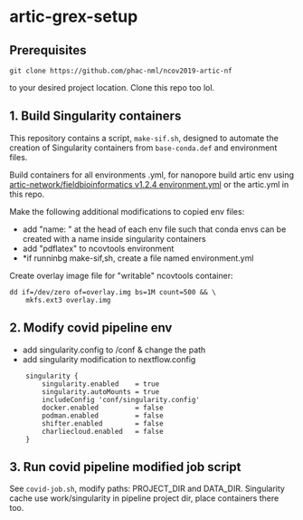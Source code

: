 # artic-grex-setup

## Prerequisites

```
git clone https://github.com/phac-nml/ncov2019-artic-nf
```

to your desired project location. Clone this repo too lol.


## 1. Build Singularity containers

This repository contains a script, `make-sif.sh`, designed to automate the creation of Singularity containers from `base-conda.def` and environment files.

Build containers for all environments .yml, for nanopore build artic env using [artic-network/fieldbioinformatics v1.2.4 environment.yml](https://github.com/artic-network/fieldbioinformatics/blob/v1.2.4/environment.yml) or the artic.yml in this repo.

Make the following additional modifications to copied env files:
- add "name: " at the head of each env file such that conda envs can be created with a name inside singularity containers
- add "pdflatex" to ncovtools environment
- *if runninbg make-sif,sh, create a file named environment.yml 

Create overlay image file for "writable" ncovtools container:

```
dd if=/dev/zero of=overlay.img bs=1M count=500 && \
    mkfs.ext3 overlay.img
```


## 2. Modify covid pipeline env

- add singularity.config to /conf & change the path
- add singularity modification to nextflow.config

```
    singularity {
        singularity.enabled    = true
        singularity.autoMounts = true
        includeConfig 'conf/singularity.config'
        docker.enabled         = false
        podman.enabled         = false
        shifter.enabled        = false
        charliecloud.enabled   = false
    }
```


## 3. Run covid pipeline modified job script

See `covid-job.sh`, modify paths: PROJECT_DIR and DATA_DIR. Singularity cache use work/singularity in pipeline project dir, place containers there too.
